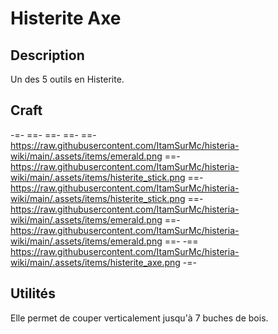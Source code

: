 # Histerite Axe

## Description
Un des 5 outils en Histerite.

## Craft
-=-
==- 
==-
==-
==- https://raw.githubusercontent.com/ItamSurMc/histeria-wiki/main/.assets/items/emerald.png
==- https://raw.githubusercontent.com/ItamSurMc/histeria-wiki/main/.assets/items/histerite_stick.png
==- https://raw.githubusercontent.com/ItamSurMc/histeria-wiki/main/.assets/items/histerite_stick.png
==- https://raw.githubusercontent.com/ItamSurMc/histeria-wiki/main/.assets/items/emerald.png
==- https://raw.githubusercontent.com/ItamSurMc/histeria-wiki/main/.assets/items/emerald.png
==-
-== https://raw.githubusercontent.com/ItamSurMc/histeria-wiki/main/.assets/items/histerite_axe.png
-=-

## Utilités
Elle permet de couper verticalement jusqu'à 7 buches de bois.